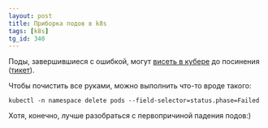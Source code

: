 ```yaml
---
layout: post
title: Приборка подов в k8s
tags: [k8s]
tg_id: 340
---
```

Поды, завершившиеся с ошибкой, могут [висеть в кубере](https://kubernetes.io/docs/concepts/workloads/pods/pod-lifecycle/#pod-garbage-collection) до посинения ([тикет](https://github.com/kubernetes/kubernetes/issues/99986)). 

Чтобы почистить все руками, можно выполнить что-то вроде такого:
```
kubectl -n namespace delete pods --field-selector=status.phase=Failed
```

Хотя, конечно, лучше разобраться с первопричиной падения подов:) 


